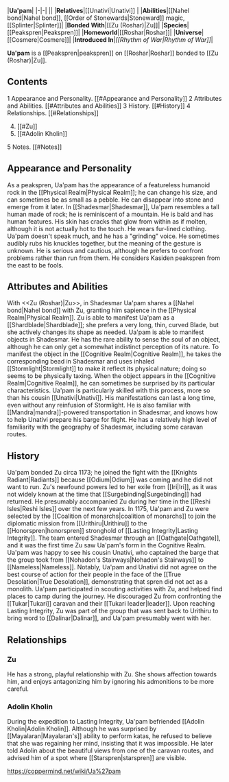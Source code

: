 |**Ua'pam**|
|-|-|
||
|**Relatives**|[[Unativi\|Unativi]] |
|**Abilities**|[[Nahel bond\|Nahel bond]], [[Order of Stonewards\|Stoneward]] magic, [[Splinter\|Splinter]]|
|**Bonded With**|[[Zu (Roshar)\|Zu]]|
|**Species**|[[Peakspren\|Peakspren]]|
|**Homeworld**|[[Roshar\|Roshar]]|
|**Universe**|[[Cosmere\|Cosmere]]|
|**Introduced In**|*[[Rhythm of War\|Rhythm of War]]*|

**Ua'pam** is a [[Peakspren\|peakspren]] on [[Roshar\|Roshar]] bonded to [[Zu (Roshar)\|Zu]].

## Contents

1 Appearance and Personality. [[#Appearance and Personality]] 
2 Attributes and Abilities. [[#Attributes and Abilities]] 
3 History. [[#History]] 
4 Relationships. [[#Relationships]] 

4. [[#Zu]] 
4. [[#Adolin Kholin]] 


5 Notes. [[#Notes]] 


## Appearance and Personality
As a peakspren, Ua'pam has the appearance of a featureless humanoid rock in the [[Physical Realm\|Physical Realm]]; he can change his size, and can sometimes be as small as a pebble. He can disappear into stone and emerge from it later.
In [[Shadesmar\|Shadesmar]], Ua'pam resembles a tall human made of rock; he is reminiscent of a mountain. He is bald and has human features. His skin has cracks that glow from within as if molten, although it is not actually hot to the touch. He wears fur-lined clothing.
Ua'pam doesn't speak much, and he has a "grinding" voice. He sometimes audibly rubs his knuckles together, but the meaning of the gesture is unknown. He is serious and cautious, although he prefers to confront problems rather than run from them. He considers Kasiden peakspren from the east to be fools.

## Attributes and Abilities
  With <<Zu (Roshar)\|Zu>>, in Shadesmar
Ua'pam shares a [[Nahel bond\|Nahel bond]] with Zu, granting him sapience in the [[Physical Realm\|Physical Realm]]. Zu is able to manifest Ua'pam as a [[Shardblade\|Shardblade]]; she prefers a very long, thin, curved Blade, but she actively changes its shape as needed.
Ua'pam is able to manifest objects in Shadesmar. He has the rare ability to sense the soul of an object, although he can only get a somewhat indistinct perception of its nature. To manifest the object in the [[Cognitive Realm\|Cognitive Realm]], he takes the corresponding bead in Shadesmar and uses inhaled [[Stormlight\|Stormlight]] to make it reflect its physical nature; doing so seems to be physically taxing. When the object appears in the [[Cognitive Realm\|Cognitive Realm]], he can sometimes be surprised by its particular characteristics. Ua'pam is particularly skilled with this process, more so than his cousin [[Unativi\|Unativi]]. His manifestations can last a long time, even without any reinfusion of Stormlight.
He is also familiar with [[Mandra\|mandra]]-powered transportation in Shadesmar, and knows how to help Unativi prepare his barge for flight. He has a relatively high level of familiarity with the geography of Shadesmar, including some caravan routes.

## History
Ua'pam bonded Zu circa 1173; he joined the fight with the [[Knights Radiant\|Radiants]] because [[Odium\|Odium]] was coming and he did not want to run. Zu's newfound powers led to her exile from [[Iri\|Iri]], as it was not widely known at the time that [[Surgebinding\|Surgebinding]] had returned. He presumably accompanied Zu during her time in the [[Reshi Isles\|Reshi Isles]] over the next few years.
In 1175, Ua'pam and Zu were selected by the [[Coalition of monarchs\|coalition of monarchs]] to join the diplomatic mission from [[Urithiru\|Urithiru]] to the [[Honorspren\|honorspren]] stronghold of [[Lasting Integrity\|Lasting Integrity]]. The team entered Shadesmar through an [[Oathgate\|Oathgate]], and it was the first time Zu saw Ua'pam's form in the Cognitive Realm. Ua'pam was happy to see his cousin Unativi, who captained the barge that the group took from [[Nohadon's Stairways\|Nohadon's Stairways]] to [[Nameless\|Nameless]]. Notably, Ua'pam and Unativi did not agree on the best course of action for their people in the face of the [[True Desolation\|True Desolation]], demonstrating that spren did not act as a monolith.
Ua'pam participated in scouting activities with Zu, and helped find places to camp during the journey. He discouraged Zu from confronting the [[Tukar\|Tukari]] caravan and their [[Tukari leader\|leader]]. Upon reaching Lasting Integrity, Zu was part of the group that was sent back to Urithiru to bring word to [[Dalinar\|Dalinar]], and Ua'pam presumably went with her.

## Relationships
### Zu
He has a strong, playful relationship with Zu. She shows affection towards him, and enjoys antagonizing him by ignoring his admonitions to be more careful.

### Adolin Kholin
During the expedition to Lasting Integrity, Ua'pam befriended [[Adolin Kholin\|Adolin Kholin]]. Although he was surprised by [[Mayalaran\|Mayalaran's]] ability to perform katas, he refused to believe that she was regaining her mind, insisting that it was impossible. He later told Adolin about the beautiful views from one of the caravan routes, and advised him of a spot where [[Starspren\|starspren]] are visible.



https://coppermind.net/wiki/Ua%27pam